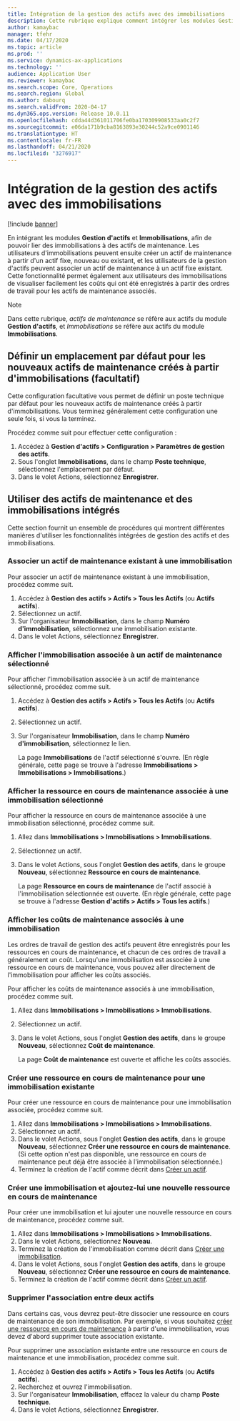 ```yaml
---
title: Intégration de la gestion des actifs avec des immobilisations
description: Cette rubrique explique comment intégrer les modules Gestion d'actifs et Immobilisations, afin de pouvoir lier des immobilisations à des actifs de maintenance.
author: kamaybac
manager: tfehr
ms.date: 04/17/2020
ms.topic: article
ms.prod: ''
ms.service: dynamics-ax-applications
ms.technology: ''
audience: Application User
ms.reviewer: kamaybac
ms.search.scope: Core, Operations
ms.search.region: Global
ms.author: dabourq
ms.search.validFrom: 2020-04-17
ms.dyn365.ops.version: Release 10.0.11
ms.openlocfilehash: cdda44d361011706fe0ba170309908533aa0c2f7
ms.sourcegitcommit: e06da171b9cba8163893e30244c52a9ce0901146
ms.translationtype: HT
ms.contentlocale: fr-FR
ms.lasthandoff: 04/21/2020
ms.locfileid: "3276917"
---
```

# <a name="integrate-asset-management-with-fixed-assets"></a>Intégration de la gestion des actifs avec des immobilisations

[!include [banner](../../includes/banner.md)]

En intégrant les modules **Gestion d'actifs** et **Immobilisations**, afin de pouvoir lier des immobilisations à des actifs de maintenance. Les utilisateurs d'immobilisations peuvent ensuite créer un actif de maintenance à partir d'un actif fixe, nouveau ou existant, et les utilisateurs de la gestion d'actifs peuvent associer un actif de maintenance à un actif fixe existant. Cette fonctionnalité permet également aux utilisateurs des immobilisations de visualiser facilement les coûts qui ont été enregistrés à partir des ordres de travail pour les actifs de maintenance associés.

> [!NOTE]
> Dans cette rubrique, *actifs de maintenance* se réfère aux actifs du module **Gestion d'actifs**, et *Immobilisations* se réfère aux actifs du module **Immobilisations**.

## <a name="set-a-default-location-for-new-maintenance-assets-that-are-created-from-fixed-assets-optional"></a>Définir un emplacement par défaut pour les nouveaux actifs de maintenance créés à partir d'immobilisations (facultatif)

Cette configuration facultative vous permet de définir un poste technique par défaut pour les nouveaux actifs de maintenance créés à partir d'immobilisations. Vous terminez généralement cette configuration une seule fois, si vous la terminez.

Procédez comme suit pour effectuer cette configuration :

1. Accédez à **Gestion d'actifs \> Configuration \> Paramètres de gestion des actifs**.
1. Sous l'onglet **Immobilisations**, dans le champ **Poste technique**, sélectionnez l'emplacement par défaut.
1. Dans le volet Actions, sélectionnez **Enregistrer**.

## <a name="work-with-integrated-maintenance-assets-and-fixed-assets"></a>Utiliser des actifs de maintenance et des immobilisations intégrés

Cette section fournit un ensemble de procédures qui montrent différentes manières d'utiliser les fonctionnalités intégrées de gestion des actifs et des immobilisations.

### <a name="associate-an-existing-maintenance-asset-with-a-fixed-asset"></a>Associer un actif de maintenance existant à une immobilisation

Pour associer un actif de maintenance existant à une immobilisation, procédez comme suit.

1. Accédez à **Gestion des actifs \> Actifs \> Tous les Actifs** (ou **Actifs actifs**).
1. Sélectionnez un actif.
1. Sur l'organisateur **Immobilisation**, dans le champ **Numéro d'immobilisation**, sélectionnez une immobilisation existante.
1. Dans le volet Actions, sélectionnez **Enregistrer**.

### <a name="view-the-fixed-asset-that-is-associated-with-a-selected-maintenance-asset"></a>Afficher l'immobilisation associée à un actif de maintenance sélectionné

Pour afficher l'immobilisation associée à un actif de maintenance sélectionné, procédez comme suit.

1. Accédez à **Gestion des actifs \> Actifs \> Tous les Actifs** (ou **Actifs actifs**).
1. Sélectionnez un actif.
1. Sur l'organisateur **Immobilisation**, dans le champ **Numéro d'immobilisation**, sélectionnez le lien.

    La page **Immobilisations** de l'actif sélectionné s'ouvre. (En règle générale, cette page se trouve à l'adresse **Immobilisations \> Immobilisations \> Immobilisations**.)

### <a name="view-the-maintenance-asset-that-is-associated-with-a-selected-fixed-asset"></a>Afficher la ressource en cours de maintenance associée à une immobilisation sélectionné

Pour afficher la ressource en cours de maintenance associée à une immobilisation sélectionné, procédez comme suit.

1. Allez dans **Immobilisations \> Immobilisations \> Immobilisations**.
1. Sélectionnez un actif.
1. Dans le volet Actions, sous l'onglet **Gestion des actifs**, dans le groupe **Nouveau**, sélectionnez **Ressource en cours de maintenance**.

    La page **Ressource en cours de maintenance** de l'actif associé à l'immobilisation sélectionnée est ouverte. (En règle générale, cette page se trouve à l'adresse **Gestion d'actifs \> Actifs \> Tous les actifs**.)

### <a name="view-maintenance-costs-that-are-associated-with-a-fixed-asset"></a>Afficher les coûts de maintenance associés à une immobilisation

Les ordres de travail de gestion des actifs peuvent être enregistrés pour les ressources en cours de maintenance, et chacun de ces ordres de travail a généralement un coût. Lorsqu'une immobilisation est associée à une ressource en cours de maintenance, vous pouvez aller directement de l'immobilisation pour afficher les coûts associés.

Pour afficher les coûts de maintenance associés à une immobilisation, procédez comme suit.

1. Allez dans **Immobilisations \> Immobilisations \> Immobilisations**.
1. Sélectionnez un actif.
1. Dans le volet Actions, sous l'onglet **Gestion des actifs**, dans le groupe **Nouveau**, sélectionnez **Coût de maintenance**.

    La page **Coût de maintenance** est ouverte et affiche les coûts associés.

### <a name="create-a-new-maintenance-asset-for-an-existing-fixed-asset"></a><a name="new-maintenance-from-fixed"></a>Créer une ressource en cours de maintenance pour une immobilisation existante

Pour créer une ressource en cours de maintenance pour une immobilisation associée, procédez comme suit.

1. Allez dans **Immobilisations \> Immobilisations \> Immobilisations**.
1. Sélectionnez un actif.
1. Dans le volet Actions, sous l'onglet **Gestion des actifs**, dans le groupe **Nouveau**, sélectionnez **Créer une ressource en cours de maintenance**. (Si cette option n'est pas disponible, une ressource en cours de maintenance peut déjà être associée à l'immobilisation sélectionnée.)
1. Terminez la création de l'actif comme décrit dans [Créer un actif](../objects/create-an-object.md).

### <a name="create-a-new-fixed-asset-and-add-a-new-maintenance-asset-for-it"></a>Créer une immobilisation et ajoutez-lui une nouvelle ressource en cours de maintenance

Pour créer une immobilisation et lui ajouter une nouvelle ressource en cours de maintenance, procédez comme suit.

1. Allez dans **Immobilisations \> Immobilisations \> Immobilisations**.
1. Dans le volet Actions, sélectionnez **Nouveau**.
1. Terminez la création de l'immobilisation comme décrit dans [Créer une immobilisation](../../../finance/fixed-assets/tasks/create-fixed-asset.md).
1. Dans le volet Actions, sous l'onglet **Gestion des actifs**, dans le groupe **Nouveau**, sélectionnez **Créer une ressource en cours de maintenance**.
1. Terminez la création de l'actif comme décrit dans [Créer un actif](../objects/create-an-object.md).

### <a name="remove-the-association-between-two-assets"></a>Supprimer l'association entre deux actifs

Dans certains cas, vous devrez peut-être dissocier une ressource en cours de maintenance de son immobilisation. Par exemple, si vous souhaitez [créer une ressource en cours de maintenance](#new-maintenance-from-fixed) à partir d'une immobilisation, vous devez d'abord supprimer toute association existante.

Pour supprimer une association existante entre une ressource en cours de maintenance et une immobilisation, procédez comme suit.

1. Accédez à **Gestion des actifs \> Actifs \> Tous les Actifs** (ou **Actifs actifs**).
1. Recherchez et ouvrez l'immobilisation.
1. Sur l'organisateur **Immobilisation**, effacez la valeur du champ **Poste technique**.
1. Dans le volet Actions, sélectionnez **Enregistrer**.
